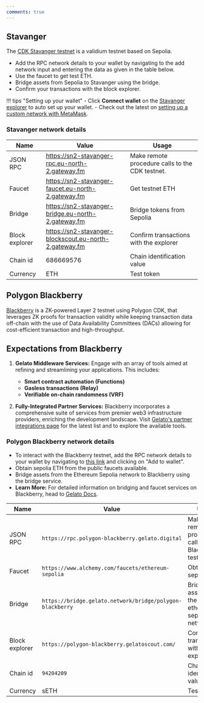 ```yaml
---
comments: true
---
```


## Stavanger

The [CDK Stavanger testnet](https://polygon.technology/cdk-stavanger-testnet) is a validium testnet based on Sepolia.

- Add the RPC network details to your wallet by navigating to the add network input and entering the data as given in the table below.
- Use the faucet to get test ETH.
- Bridge assets from Sepolia to Stavanger using the bridge.
- Confirm your transactions with the block explorer.

!!! tips "Setting up your wallet" - Click **Connect wallet** on the [Stavanger explorer](https://sn2-stavanger-blockscout.eu-north-2.gateway.fm/) to auto set up your wallet. - Check out the latest on [setting up a custom network with MetaMask](https://support.metamask.io/hc/en-us/articles/360043227612-How-to-add-a-custom-network-RPC).

### Stavanger network details

| Name           | Value                                                  | Usage                                           |
| -------------- | ------------------------------------------------------ | ----------------------------------------------- |
| JSON RPC       | https://sn2-stavanger-rpc.eu-north-2.gateway.fm        | Make remote procedure calls to the CDK testnet. |
| Faucet         | https://sn2-stavanger-faucet.eu-north-2.gateway.fm     | Get testnet ETH                                 |
| Bridge         | https://sn2-stavanger-bridge.eu-north-2.gateway.fm     | Bridge tokens from Sepolia                      |
| Block explorer | https://sn2-stavanger-blockscout.eu-north-2.gateway.fm | Confirm transactions with the explorer          |
| Chain id       | 686669576                                              | Chain identification value                      |
| Currency       | ETH                                                    | Test token                                      |

## Polygon Blackberry

[Blackberry](https://raas.gelato.network/rollups/details/public/polygon-blackberry) is a ZK-powered Layer 2 testnet using Polygon CDK, that leverages ZK proofs for transaction validity while keeping transaction data off-chain with the use of Data Availability Committees (DACs) allowing for cost-efficient transaction and high-throughput.

## Expectations from Blackberry

1. **Gelato Middleware Services:** Engage with an array of tools aimed at refining and streamlining your applications. This includes:

   - **Smart contract automation (Functions)**
   - **Gasless transactions (Relay)**
   - **Verifiable on-chain randomness (VRF)**

2. **Fully-Integrated Partner Services:** Blackberry incorporates a comprehensive suite of services from premier web3 infrastructure providers, enriching the development landscape. Visit [Gelato's partner integrations page](https://raas.gelato.network/public-testnets) for the latest list and to explore the available tools.

### Polygon Blackberry network details

- To interact with the Blackberry testnet, add the RPC network details to your wallet by navigating to [this link](https://raas.gelato.network/rollups/details/public/polygon-blackberry) and clicking on "Add to wallet".
- Obtain sepolia ETH from the public faucets available.
- Bridge assets from the Ethereum Sepolia network to Blackberry using the bridge service.
- **Learn More:** For detailed information on bridging and faucet services on Blackberry, head to [Gelato Docs](https://docs.gelato.network/rollup-public-testnet/faucets-and-bridging).

| Name           | Value                                                     | Usage                                                  |
| -------------- | --------------------------------------------------------- | ------------------------------------------------------ |
| JSON RPC       | `https://rpc.polygon-blackberry.gelato.digital`           | Make remote procedure calls to the Blackberry testnet. |
| Faucet         | `https://www.alchemy.com/faucets/ethereum-sepolia`        | Obtain sepolia ETH                                     |
| Bridge         | `https://bridge.gelato.network/bridge/polygon-blackberry` | Bridge assets from the ethereum sepolia network        |
| Block explorer | `https://polygon-blackberry.gelatoscout.com/`             | Confirm transactions with the explorer                 |
| Chain id       | `94204209`                                                | Chain identification value                             |
| Currency       | sETH                                                      | Test token                                             |
